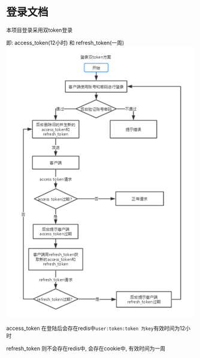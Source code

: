 # 登录文档

本项目登录采用双token登录

即: access_token(12小时) 和 refresh_token(一周)
![img.png](src/token.png)

access_token 在登陆后会存在redis中`user:token:token 为key`有效时间为12小时

refresh_token 则不会存在redis中, 会存在cookie中, 有效时间为一周